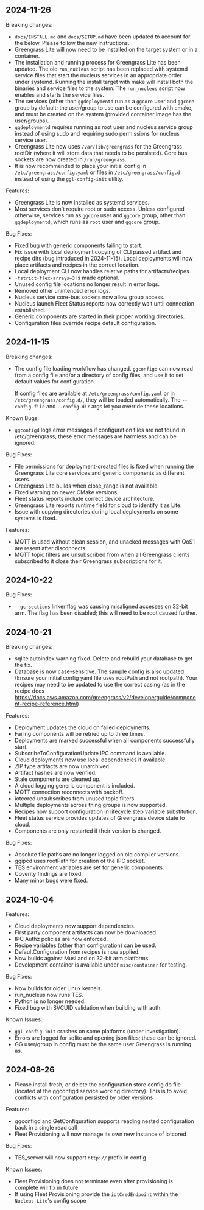 ## 2024-11-26

Breaking changes:

- `docs/INSTALL.md` and `docs/SETUP.md` have been updated to account for the
  below. Please follow the new instructions.
- Greengrass Lite will now need to be installed on the target system or in a
  container.
- The installation and running process for Greengrass Lite has been updated. The
  old `run_nucleus` script has been replaced with systemd service files that
  start the nucleus services in an appropriate order under systemd. Running the
  install target with make will install both the binaries and service files to
  the system. The `run_nucleus` script now enables and starts the service files.
- The services (other than `ggdeploymentd` run as a `ggcore` user and `ggcore`
  group by default; the user/group to use can be configured with cmake, and must
  be created on the system (provided container image has the user/groups).
- `ggdeploymentd` requires running as root user and nucleus service group
  instead of using sudo and requiring sudo permissions for nucleus service user.
- Greengrass Lite now uses `/var/lib/greengrass` for the Greengrass rootDir
  (where it will store data that needs to be persisted). Core bus sockets are
  now created in `/run/greengrass`.
- It is now recommended to place your initial config in
  `/etc/greengrass/config.yaml` or files in `/etc/greengrass/config.d` instead
  of using the `ggl-config-init` utility.

Features:

- Greengrass Lite is now installed as systemd services.
- Most services don't require root or sudo access. Unless configured otherwise,
  services run as `ggcore` user and `ggcore` group, other than `ggdeploymentd`,
  which runs as `root` user and `ggcore` group.

Bug Fixes:

- Fixed bug with generic components failing to start.
- Fix issue with local deployment copying of CLI passed artifact and recipe dirs
  (bug introduced in 2024-11-15). Local deployments will now place artifacts and
  recipes in the correct location.
- Local deployment CLI now handles relative paths for artifacts/recipes.
- `-fstrict-flex-arrays=3` is made optional.
- Unused config file locations no longer result in error logs.
- Removed other unintended error logs.
- Nucleus service core-bus sockets now allow group access.
- Nucleus launch Fleet Status reports now correctly wait until connection
  established.
- Generic components are started in their proper working directories.
- Configuration files override recipe default configuration.

## 2024-11-15

Breaking changes:

- The config file loading workflow has changed. `ggconfigd` can now read from a
  config file and/or a directory of config files, and use it to set default
  values for configuration.

  If config files are available at `/etc/greengrass/config.yaml` or in
  `/etc/greengrass/config.d/`, they will be loaded automatically. The
  `--config-file` and `--config-dir` args let you override these locations.

Known Bugs:

- `ggconfigd` logs error messages if configuration files are not found in
  /etc/greengrass; these error messages are harmless and can be ignored.

Bug Fixes:

- File permissions for deployment-created files is fixed when running the
  Greengrass Lite core services and generic components as different users.
- Greengrass Lite builds when close_range is not available.
- Fixed warning on newer CMake versions.
- Fleet status reports include correct device architecture.
- Greengrass Lite reports runtime field for cloud to identify it as Lite.
- Issue with copying directories during local deployments on some systems is
  fixed.

Features:

- MQTT is used without clean session, and unacked messages with QoS1 are resent
  after disconnects.
- MQTT topic filters are unsubscribed from when all Greengrass clients
  subscribed to it close their Greengrass subscriptions for it.

## 2024-10-22

Bug Fixes:

- `--gc-sections` linker flag was causing misaligned accesses on 32-bit arm. The
  flag has been disabled; this will need to be root caused further.

## 2024-10-21

Breaking changes:

- sqlite autoindex warning fixed. Delete and rebuild your database to get the
  fix.
- Database is now case-sensitive. The sample config is also updated (Ensure your
  initial config yaml file uses rootPath and not rootpath). Your recipes may
  need to be updated to use the correct casing (as in the recipe docs
  <https://docs.aws.amazon.com/greengrass/v2/developerguide/component-recipe-reference.html>)

Features:

- Deployment updates the cloud on failed deployments.
- Failing components will be retried up to three times.
- Deployments are marked successful when all components successfully start.
- SubscribeToConfigurationUpdate IPC command is available.
- Cloud deployments now use local dependencies if available.
- ZIP type artifacts are now unarchived.
- Artifact hashes are now verified.
- Stale components are cleaned up.
- A cloud logging generic component is included.
- MQTT connection reconnects with backoff.
- iotcored unsubscribes from unused topic filters.
- Multiple deployments across thing groups is now supported.
- Recipes now support configuration in lifecycle step variable substitution.
- Fleet status service provides updates of Greengrass device state to cloud.
- Components are only restarted if their version is changed.

Bug Fixes:

- Absolute file paths are no longer logged on old compiler versions.
- ggipcd uses rootPath for creation of the IPC socket.
- TES environment variables are set for generic components.
- Coverity findings are fixed.
- Many minor bugs were fixed.

## 2024-10-04

Features:

- Cloud deployments now support dependencies.
- First party component artifacts can now be downloaded.
- IPC Authz policies are now enforced.
- Recipe variables (other than configuration) can be used.
- DefaultConfiguration from recipes is now applied.
- Now builds against Musl and on 32-bit arm platforms.
- Development container is available under `misc/container` for testing.

Bug Fixes:

- Now builds for older Linux kernels.
- run_nucleus now runs TES.
- Python is no longer needed.
- Fixed bug with SVCUID validation when building with auth.

Known Issues:

- `ggl-config-init` crashes on some platforms (under investigation).
- Errors are logged for sqlite and opening json files; these can be ignored.
- GG user/group in config must be the same user Greengrass is running as.

## 2024-08-26

- Please install fresh, or delete the configuration store config.db file
  (located at the ggconfigd service working directory). This is to avoid
  conflicts with configuration persisted by older versions

Features:

- ggconfigd and GetConfiguration supports reading nested configuration back in a
  single read call
- Fleet Provisioning will now manage its own new instance of iotcored

Bug Fixes:

- TES_server will now support `http://` prefix in config

Known Issues:

- Fleet Provisioning does not terminate even after provisioning is complete will
  fix in future
- If using Fleet Provisioning provide the `iotCredEndpoint` within the
  `Nucleus-Lite`'s config scope
